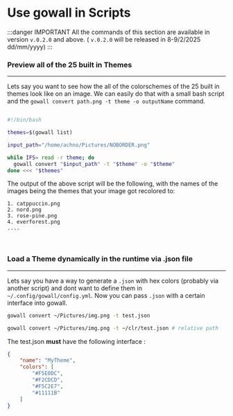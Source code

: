 # Use gowall in Scripts

:::danger IMPORTANT
All the commands of this section are available in version `v.0.2.0` and above. ( `v.0.2.0` will be released in 8-9/2/2025 dd/mm/yyyy) 
:::

### Preview all of the 25 built in Themes
----

Lets say you want to see how the all of the colorschemes of the 25 built in themes look like on an image.
We can easily do that with a small bash script and the `gowall convert path.png -t theme -o outputName` command.

```bash

#!/bin/bash

themes=$(gowall list)

input_path="/home/achno/Pictures/NOBORDER.png"

while IFS= read -r theme; do
  gowall convert "$input_path" -t "$theme" -o "$theme"
done <<< "$themes"
```

The output of the above script will be the following, with the names of the images being the themes that your image got recolored to: 

```
1. catppuccin.png
2. nord.png
3. rose-pine.png 
4. everforest.png
....

```

<br />


### Load a Theme dynamically in the runtime via .json file
----

Lets say you have a way to generate a `.json` with hex colors (probably via another script) and dont want to define them in `~/.config/gowall/config.yml`. Now you can pass `.json` with a certain interface into gowall.

```bash
gowall convert ~/Pictures/img.png -t test.json

gowall convert ~/Pictures/img.png -t ~/clr/test.json # relative path
```

The test.json **must** have the following interface : 

```json
{
    "name": "MyTheme",
    "colors": [
        "#F5E0DC",
        "#F2CDCD",
        "#F5C2E7",
        "#11111B"
    ]
}
```


